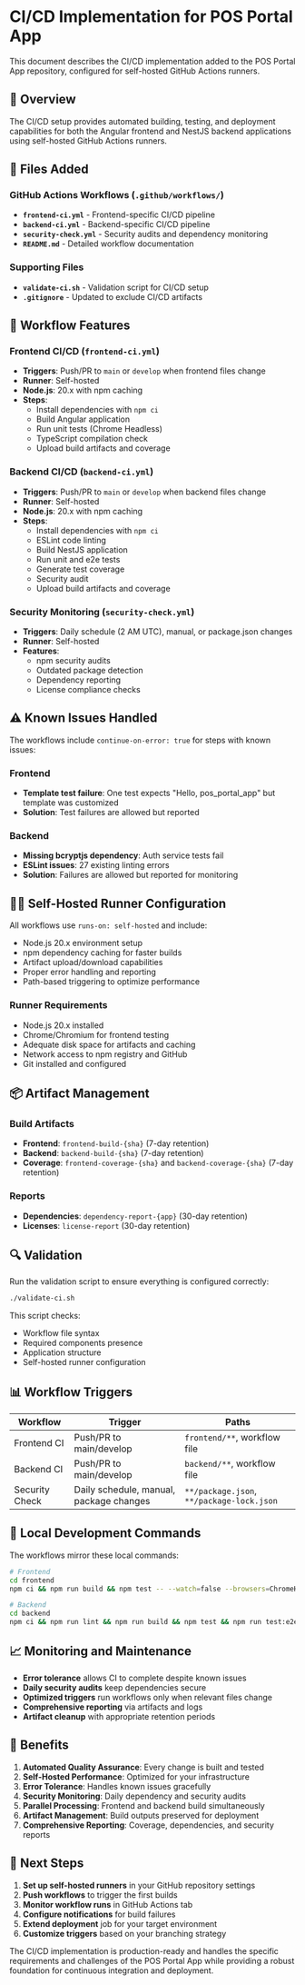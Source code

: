 # CI/CD Implementation for POS Portal App

This document describes the CI/CD implementation added to the POS Portal App repository, configured for self-hosted GitHub Actions runners.

## 🚀 Overview

The CI/CD setup provides automated building, testing, and deployment capabilities for both the Angular frontend and NestJS backend applications using self-hosted GitHub Actions runners.

## 📁 Files Added

### GitHub Actions Workflows (`.github/workflows/`)
- **`frontend-ci.yml`** - Frontend-specific CI/CD pipeline
- **`backend-ci.yml`** - Backend-specific CI/CD pipeline  
- **`security-check.yml`** - Security audits and dependency monitoring
- **`README.md`** - Detailed workflow documentation

### Supporting Files
- **`validate-ci.sh`** - Validation script for CI/CD setup
- **`.gitignore`** - Updated to exclude CI/CD artifacts

## 🔧 Workflow Features

### Frontend CI/CD (`frontend-ci.yml`)
- **Triggers**: Push/PR to `main` or `develop` when frontend files change
- **Runner**: Self-hosted
- **Node.js**: 20.x with npm caching
- **Steps**:
  - Install dependencies with `npm ci`
  - Build Angular application
  - Run unit tests (Chrome Headless)
  - TypeScript compilation check
  - Upload build artifacts and coverage

### Backend CI/CD (`backend-ci.yml`)
- **Triggers**: Push/PR to `main` or `develop` when backend files change
- **Runner**: Self-hosted
- **Node.js**: 20.x with npm caching
- **Steps**:
  - Install dependencies with `npm ci`
  - ESLint code linting
  - Build NestJS application
  - Run unit and e2e tests
  - Generate test coverage
  - Security audit
  - Upload build artifacts and coverage

### Security Monitoring (`security-check.yml`)
- **Triggers**: Daily schedule (2 AM UTC), manual, or package.json changes
- **Runner**: Self-hosted
- **Features**:
  - npm security audits
  - Outdated package detection
  - Dependency reporting
  - License compliance checks

## ⚠️ Known Issues Handled

The workflows include `continue-on-error: true` for steps with known issues:

### Frontend
- **Template test failure**: One test expects "Hello, pos_portal_app" but template was customized
- **Solution**: Test failures are allowed but reported

### Backend
- **Missing bcryptjs dependency**: Auth service tests fail
- **ESLint issues**: 27 existing linting errors
- **Solution**: Failures are allowed but reported for monitoring

## 🏃‍♂️ Self-Hosted Runner Configuration

All workflows use `runs-on: self-hosted` and include:
- Node.js 20.x environment setup
- npm dependency caching for faster builds
- Artifact upload/download capabilities
- Proper error handling and reporting
- Path-based triggering to optimize performance

### Runner Requirements
- Node.js 20.x installed
- Chrome/Chromium for frontend testing
- Adequate disk space for artifacts and caching
- Network access to npm registry and GitHub
- Git installed and configured

## 📦 Artifact Management

### Build Artifacts
- **Frontend**: `frontend-build-{sha}` (7-day retention)
- **Backend**: `backend-build-{sha}` (7-day retention)
- **Coverage**: `frontend-coverage-{sha}` and `backend-coverage-{sha}` (7-day retention)

### Reports
- **Dependencies**: `dependency-report-{app}` (30-day retention)
- **Licenses**: `license-report` (30-day retention)

## 🔍 Validation

Run the validation script to ensure everything is configured correctly:

```bash
./validate-ci.sh
```

This script checks:
- Workflow file syntax
- Required components presence
- Application structure
- Self-hosted runner configuration

## 📊 Workflow Triggers

| Workflow | Trigger | Paths |
|----------|---------|-------|
| Frontend CI | Push/PR to main/develop | `frontend/**`, workflow file |
| Backend CI | Push/PR to main/develop | `backend/**`, workflow file |
| Security Check | Daily schedule, manual, package changes | `**/package.json`, `**/package-lock.json` |

## 🔧 Local Development Commands

The workflows mirror these local commands:

```bash
# Frontend
cd frontend
npm ci && npm run build && npm test -- --watch=false --browsers=ChromeHeadless

# Backend
cd backend
npm ci && npm run lint && npm run build && npm test && npm run test:e2e
```

## 📈 Monitoring and Maintenance

- **Error tolerance** allows CI to complete despite known issues
- **Daily security audits** keep dependencies secure
- **Optimized triggers** run workflows only when relevant files change
- **Comprehensive reporting** via artifacts and logs
- **Artifact cleanup** with appropriate retention periods

## 🎯 Benefits

1. **Automated Quality Assurance**: Every change is built and tested
2. **Self-Hosted Performance**: Optimized for your infrastructure
3. **Error Tolerance**: Handles known issues gracefully
4. **Security Monitoring**: Daily dependency and security audits
5. **Parallel Processing**: Frontend and backend build simultaneously
6. **Artifact Management**: Build outputs preserved for deployment
7. **Comprehensive Reporting**: Coverage, dependencies, and security reports

## 🔄 Next Steps

1. **Set up self-hosted runners** in your GitHub repository settings
2. **Push workflows** to trigger the first builds
3. **Monitor workflow runs** in GitHub Actions tab
4. **Configure notifications** for build failures
5. **Extend deployment** job for your target environment
6. **Customize triggers** based on your branching strategy

The CI/CD implementation is production-ready and handles the specific requirements and challenges of the POS Portal App while providing a robust foundation for continuous integration and deployment.
